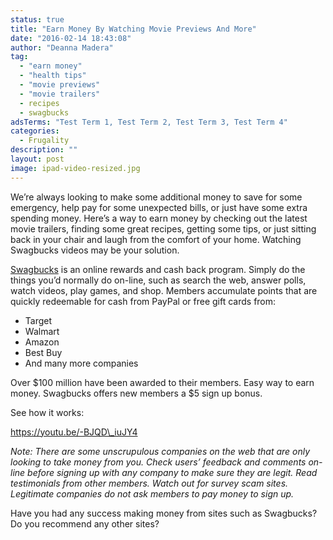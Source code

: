 ```yaml
---
status: true
title: "Earn Money By Watching Movie Previews And More"
date: "2016-02-14 18:43:08"
author: "Deanna Madera"
tag:
  - "earn money"
  - "health tips"
  - "movie previews"
  - "movie trailers"
  - recipes
  - swagbucks
adsTerms: "Test Term 1, Test Term 2, Test Term 3, Test Term 4"
categories:
  - Frugality
description: ""
layout: post
image: ipad-video-resized.jpg
---
```


We’re always looking to make some additional money to save for some emergency, help pay for some unexpected bills, or just have some extra spending money. Here’s a way to earn money by checking out the latest movie trailers, finding some great recipes, getting some tips, or just sitting back in your chair and laugh from the comfort of your home. Watching Swagbucks videos may be your solution.

[Swagbucks](https://www.swagbucks.com/watch) is an online rewards and cash back program. Simply do the things you’d normally do on-line, such as search the web, answer polls, watch videos, play games, and shop. Members accumulate points that are quickly redeemable for cash from PayPal or free gift cards from:

- Target
- Walmart
- Amazon
- Best Buy
- And many more companies

Over $100 million have been awarded to their members. Easy way to earn money. Swagbucks offers new members a $5 sign up bonus.

See how it works:

https://youtu.be/-BJQD\_iuJY4

_Note: There are some unscrupulous companies on the web that are only looking to take money from you. Check users’ feedback and comments on-line before signing up with any company to make sure they are legit._ _Read testimonials from other members. Watch out for survey scam sites. Legitimate companies do not ask members to pay money to sign up._

Have you had any success making money from sites such as Swagbucks? Do you recommend any other sites?
